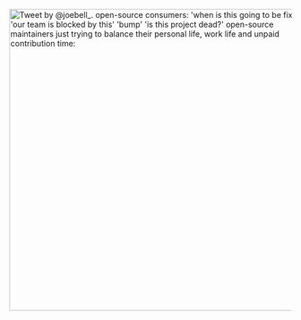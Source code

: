 [<img width="540" alt="Tweet by @joebell_. open-source consumers: 'when is this going to be fixed?' 'our team is blocked by this' 'bump' 'is this project dead?' open-source maintainers just trying to balance their personal life, work life and unpaid contribution time:" src="https://github.com/joe-bell/joe-bell/assets/7349341/ac7f2107-48ed-4eab-96c4-2feadbf64d6a">](https://twitter.com/joebell_/status/1385279820775444483)
